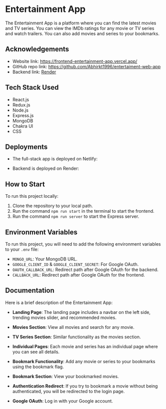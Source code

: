 # Entertainment App

The Entertainment App is a platform where you can find the latest movies and TV series. You can view the IMDb ratings for any movie or TV series and watch trailers. You can also add movies and series to your bookmarks.
 
## Acknowledgements

- Website link: https://frontend-entertainment-app.vercel.app/
- GitHub repo link: https://github.com/Abhirkt1996/entertaiment-web-app
- Backend link: [Render](https://entertainment-backend-1.onrender.com) 

## Tech Stack Used

- React.js
- Redux.js
- Node.js
- Express.js
- MongoDB
- Chakra UI
- CSS

## Deployments

- The full-stack app is deployed on Netlify:  
  

- Backend is deployed on Render:  
  

## How to Start

To run this project locally:

1. Clone the repository to your local path.
2. Run the command `npm run start` in the terminal to start the frontend.
3. Run the command `npm run server` to start the Express server.

## Environment Variables

To run this project, you will need to add the following environment variables to your `.env` file:

- `MONGO_URL`: Your MongoDB URL.
- `GOOGLE_CLIENT_ID` & `GOOGLE_CLIENT_SECRET`: For Google OAuth.
- `OAUTH_CALLBACK_URL`: Redirect path after Google OAuth for the backend.
- `CALLBACK_URL`: Redirect path after Google OAuth for the frontend.

## Documentation

Here is a brief description of the Entertainment App:

- **Landing Page**: The landing page includes a navbar on the left side, trending movies slider, and recommended movies.
  

- **Movies Section**: View all movies and search for any movie.

- **TV Series Section**: Similar functionality as the movies section.
 
- **Individual Pages**: Each movie and series has an individual page where you can see all details.
 
- **Bookmark Functionality**: Add any movie or series to your bookmarks using the bookmark flag.

- **Bookmark Section**: View your bookmarked movies.

- **Authentication Redirect**: If you try to bookmark a movie without being authenticated, you will be redirected to the login page.
 
- **Google OAuth**: Log in with your Google account.


